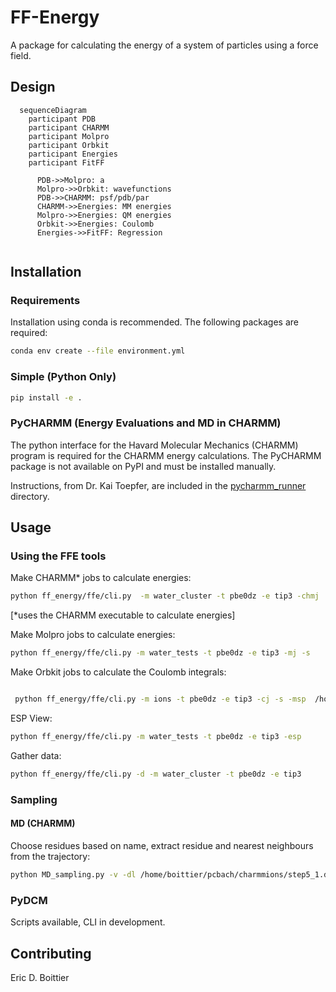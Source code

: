 # FF-Energy
A package for calculating the energy of a system of particles using a force field.

## Design

```mermaid
  sequenceDiagram
    participant PDB
    participant CHARMM
    participant Molpro
    participant Orbkit
    participant Energies
    participant FitFF
    
      PDB->>Molpro: a
      Molpro->>Orbkit: wavefunctions
      PDB->>CHARMM: psf/pdb/par
      CHARMM->>Energies: MM energies
      Molpro->>Energies: QM energies
      Orbkit->>Energies: Coulomb
      Energies->>FitFF: Regression
      
```


## Installation

### Requirements
Installation using conda is recommended.  The following packages are required:
```bash
conda env create --file environment.yml
```

### Simple (Python Only)
```bash
pip install -e .
```

### PyCHARMM (Energy Evaluations and MD in CHARMM)
The python interface for the Havard Molecular Mechanics (CHARMM) program is required for the CHARMM energy calculations.  The PyCHARMM package is not available on PyPI and must be installed manually.

Instructions, from Dr. Kai Toepfer, are included in the [pycharmm_runner](README.md) directory.

## Usage
### Using the FFE tools
Make CHARMM* jobs to calculate energies:
```bash
python ff_energy/ffe/cli.py  -m water_cluster -t pbe0dz -e tip3 -chmj
```
[*uses the CHARMM executable to calculate energies]

Make Molpro jobs to calculate energies:
```bash
python ff_energy/ffe/cli.py -m water_tests -t pbe0dz -e tip3 -mj -s
```

Make Orbkit jobs to calculate the Coulomb integrals:
```bash

 python ff_energy/ffe/cli.py -m ions -t pbe0dz -e tip3 -cj -s -msp  /home/boittier/pcnccr
```

ESP View:
```bash
python ff_energy/ffe/cli.py -m water_tests -t pbe0dz -e tip3 -esp
```


Gather data:
```bash
python ff_energy/ffe/cli.py -d -m water_cluster -t pbe0dz -e tip3
```

### Sampling
#### MD (CHARMM)
Choose residues based on name, extract residue and nearest neighbours from
the trajectory:
```bash
python MD_sampling.py -v -dl /home/boittier/pcbach/charmmions/step5_1.dcd /home/boittier/pcbach/charmmions/step5_2.dcd /home/boittier/pcbach/charmmions/step5_3.dcd /home/boittier/pcbach/charmmions/step5_4.dcd -p /home/boittier/pcbach/charmmions/step3_pbcsetup.psf -r POT -n 35
```


### PyDCM
Scripts available, CLI in development.

## Contributing
Eric D. Boittier
